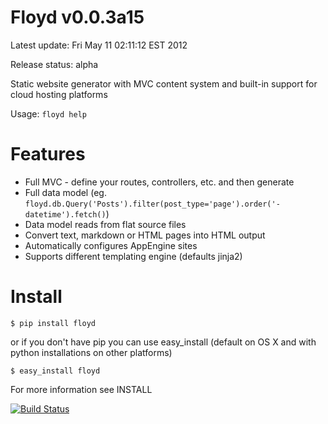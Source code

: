 # Floyd v0.0.3a15

Latest update: Fri May 11 02:11:12 EST 2012

Release status: alpha

Static website generator with MVC content system and built-in support for cloud hosting platforms

Usage: `floyd help`

# Features

 * Full MVC - define your routes, controllers, etc. and then generate
 * Full data model (eg. `floyd.db.Query('Posts').filter(post_type='page').order('-datetime').fetch()`)
 * Data model reads from flat source files
 * Convert text, markdown or HTML pages into HTML output
 * Automatically configures AppEngine sites
 * Supports different templating engine (defaults jinja2)

# Install

    $ pip install floyd

or if you don't have pip you can use easy_install (default on OS X and with python installations on other platforms)

    $ easy_install floyd

For more information see INSTALL

[![Build Status](https://secure.travis-ci.org/nikcub/floyd.png)](http://travis-ci.org/nikcub/floyd)

